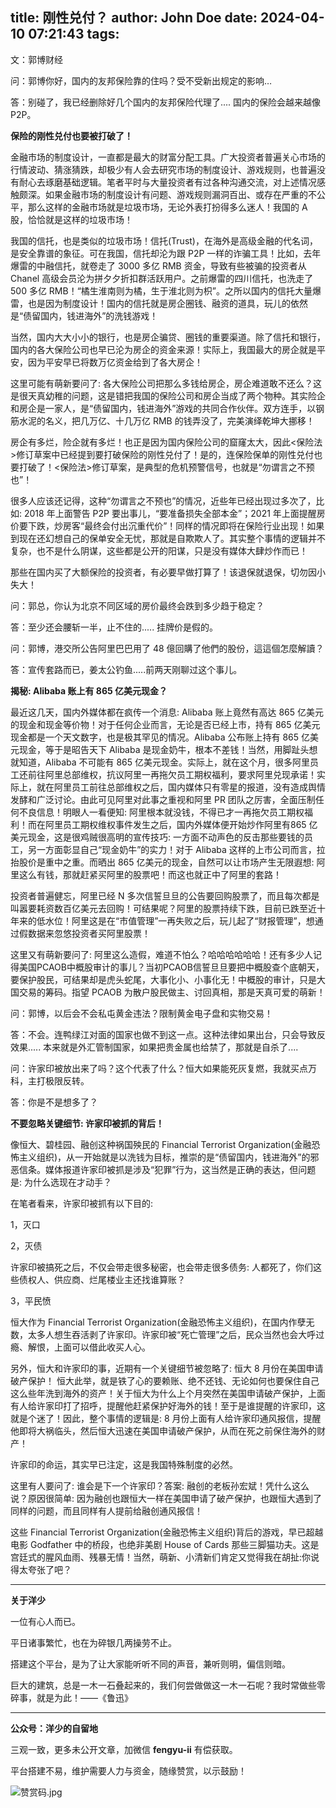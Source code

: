 title: 刚性兑付？
author: John Doe
date: 2024-04-10 07:21:43
tags:
---
文：郭博财经<!--more-->

问：郭博你好，国内的友邦保险靠的住吗？受不受新出规定的影响…

答：别碰了，我已经删除好几个国内的友邦保险代理了.... 国内的保险会越来越像 P2P。

**保险的刚性兑付也要被打破了！**

金融市场的制度设计，一直都是最大的财富分配工具。广大投资者普遍关心市场的行情波动、猜涨猜跌，却极少有人会去研究市场的制度设计、游戏规则，也普遍没有耐心去琢磨基础逻辑。笔者平时与大量投资者有过各种沟通交流，对上述情况感触颇深。如果金融市场的制度设计有问题、游戏规则漏洞百出、或存在严重的不公平，那么这样的金融市场就是垃圾市场，无论外表打扮得多么迷人！我国的 A 股，恰恰就是这样的垃圾市场！ 

我国的信托，也是类似的垃圾市场！信托(Trust)，在海外是高级金融的代名词，是安全靠谱的象征。可在我国，信托却沦为跟 P2P 一样的诈骗工具！比如，去年爆雷的中融信托，就卷走了 3000 多亿 RMB 资金，导致有些被骗的投资者从 Chanel 高级会员沦为拼夕夕折扣群活跃用户。之前爆雷的四川信托，也洗走了 500 多亿 RMB！“橘生淮南则为橘，生于淮北则为枳”。之所以国内的信托大量爆雷，也是因为制度设计！国内的信托就是房企圈钱、融资的道具，玩儿的依然是“债留国内，钱进海外”的洗钱游戏！

当然，国内大大小小的银行，也是房企骗贷、圈钱的重要渠道。除了信托和银行，国内的各大保险公司也早已沦为房企的资金来源！实际上，我国最大的房企就是平安，因为平安早已将数万亿资金给到了各大房企！

这里可能有萌新要问了: 各大保险公司把那么多钱给房企，房企难道敢不还么？这是很天真幼稚的问题，这是错把我国的保险公司和房企当成了两个物种。其实险企和房企是一家人，是“债留国内，钱进海外”游戏的共同合作伙伴。双方连手，以钢筋水泥的名义，把几万亿、十几万亿 RMB 的钱弄没了，完美演绎乾坤大挪移！

房企有多烂，险企就有多烂！也正是因为国内保险公司的窟窿太大，因此<保险法>修订草案中已经提到要打破保险的刚性兑付了！是的，连保险保单的刚性兑付也要打破了！<保险法>修订草案，是典型的危机预警信号，也就是“勿谓言之不预也”！

很多人应该还记得，这种“勿谓言之不预也”的情况，近些年已经出现过多次了，比如: 2018 年上面警告 P2P 要出事儿，“要准备损失全部本金”；2021 年上面提醒房价要下跌，炒房客“最终会付出沉重代价”！同样的情况即将在保险行业出现！如果到现在还幻想自己的保单安全无忧，那就是自欺欺人了。其实整个事情的逻辑并不复杂，也不是什么阴谋，这些都是公开的阳谋，只是没有媒体大肆炒作而已！

那些在国内买了大额保险的投资者，有必要早做打算了！该退保就退保，切勿因小失大！

问：郭总，你认为北京不同区域的房价最终会跌到多少趋于稳定？

答：至少还会腰斩一半，止不住的..... 挂牌价是假的。

问：郭博，港交所公告阿里巴巴用了 48 億回購了他們的股份，這這個怎麼解讀？

答：宣传套路而已，姜太公钓鱼.....前两天刚聊过这个事儿。

**揭秘: Alibaba 账上有 865 亿美元现金？**

最近这几天，国内外媒体都在疯传一个消息: Alibaba 账上竟然有高达 865 亿美元的现金和现金等价物！对于任何企业而言，无论是否已经上市，持有 865 亿美元现金都是一个天文数字，也是极其罕见的情况。Alibaba 公布账上持有 865 亿美元现金，等于是昭告天下 Alibaba 是现金奶牛，根本不差钱！当然，用脚趾头想就知道，Alibaba 不可能有 865 亿美元现金。实际上，就在这个月，很多阿里员工还前往阿里总部维权，抗议阿里一再拖欠员工期权福利，要求阿里兑现承诺！实际上，就在阿里员工前往总部维权之后，国内媒体只有零星的报道，没有造成舆情发酵和广泛讨论。由此可见阿里对此事之重视和阿里 PR 团队之厉害，全面压制任何不良信息！明眼人一看便知: 阿里根本就没钱，不得已才一再拖欠员工期权福利！而在阿里员工期权维权事件发生之后，国内外媒体便开始炒作阿里有865 亿美元现金，这是很鸡贼很高明的宣传技巧: 一方面不动声色的反击那些要钱的员工，另一方面彰显自己“现金奶牛”的实力！对于 Alibaba 这样的上市公司而言，拉抬股价是重中之重。而晒出 865 亿美元的现金，自然可以让市场产生无限遐想: 阿里这么有钱，那就赶紧买阿里的股票吧！而这也就正中了阿里的套路！

投资者普遍健忘，阿里已经 N 多次信誓旦旦的公告要回购股票了，而且每次都是叫嚣要耗资数百亿美元去回购！可结果呢？阿里的股票持续下跌，目前已跌至近十年来的低水位！阿里这是在“市值管理”一再失败之后，玩儿起了“财报管理”，想通过假数据来忽悠投资者买阿里股票！

这里又有萌新要问了: 阿里这么造假，难道不怕么？哈哈哈哈哈哈！还有多少人记得美国PCAOB中概股审计的事儿？当初PCAOB信誓旦旦要把中概股查个底朝天，要保护股民，可结果却是虎头蛇尾，大事化小、小事化无！中概股的审计，只是大国交易的筹码。指望 PCAOB 为散户股民做主、讨回真相，那是天真可爱的萌新！

问：郭博，以后会不会私屯黄金违法？限制黄金电子盘和实物交易！

答：不会。连鸭绿江对面的国家也做不到这一点。这种法律如果出台，只会导致反效果..... 本来就是外汇管制国家，如果把贵金属也给禁了，那就是自杀了....

问：许家印被放出来了吗？这个代表了什么？恒大如果能死灰复燃，我就买点万科，主打极限反转。

答：你是不是想多了？

**不要忽略关键细节: 许家印被抓的背后！**

像恒大、碧桂园、融创这种祸国殃民的 Financial Terrorist Organization(金融恐怖主义组织)，从一开始就是以洗钱为目标，推崇的是“债留国内，钱进海外”的邪恶信条。媒体报道许家印被抓是涉及“犯罪”行为，这当然是正确的表达，但问题是: 为什么选现在才动手？

在笔者看来，许家印被抓有以下目的:

1，灭口

2，灭债

许家印被搞死之后，不仅会带走很多秘密，也会带走很多债务: 人都死了，你们这些债权人、供应商、烂尾楼业主还找谁算账？

3，平民愤

恒大作为 Financial Terrorist Organization(金融恐怖主义组织)，在国内作孽无数，太多人想生吞活剥了许家印。许家印被“死亡管理”之后，民众当然也会大呼过瘾、解恨，上面可以借此收买人心。

另外，恒大和许家印的事，近期有一个关键细节被忽略了: 恒大 8 月份在美国申请破产保护！ 恒大此举，就是铁了心的要赖账、绝不还钱、无论如何也要保住自己这么些年洗到海外的资产！关于恒大为什么上个月突然在美国申请破产保护，上面有人给许家印打了招呼，提醒他赶紧保护好海外的钱！至于是谁提醒的许家印，这就是个迷了！因此，整个事情的逻辑是: 8 月份上面有人给许家印通风报信，提醒他即将大祸临头，然后恒大迅速在美国申请破产保护，从而在死之前保住海外的财产！

许家印的命运，其实早已注定，这是我国特殊制度的必然。

这里有人要问了: 谁会是下一个许家印？答案: 融创的老板孙宏斌！凭什么这么说？原因很简单: 因为融创也跟恒大一样在美国申请了破产保护，也跟恒大遇到了同样的问题，而且同样有人提前给融创通风报信！

这些 Financial Terrorist Organization(金融恐怖主义组织)背后的游戏，早已超越电影 Godfather 中的桥段，也绝非美剧 House of Cards 那些三脚猫功夫。这是宫廷式的腥风血雨、残暴无情！当然，萌新、小清新们肯定又觉得我在胡扯:你说得太夸张了吧？
- - -
**关于洋少**

一位有心人而已。

平日诸事繁忙，也在为碎银几两操劳不止。

搭建这个平台，是为了让大家能听听不同的声音，兼听则明，偏信则暗。

巨大的建筑，总是一木一石叠起来的，我们何尝做做这一木一石呢？我时常做些零碎事，就是为此！——《鲁迅》

---

**公众号：洋少的自留地** 

三观一致，更多未公开文章，加微信 **fengyu-ii** 有偿获取。

平台搭建不易，维护需要人力与资金，随缘赞赏，以示鼓励！

![赞赏码.jpg](/images/shang.jpg)
